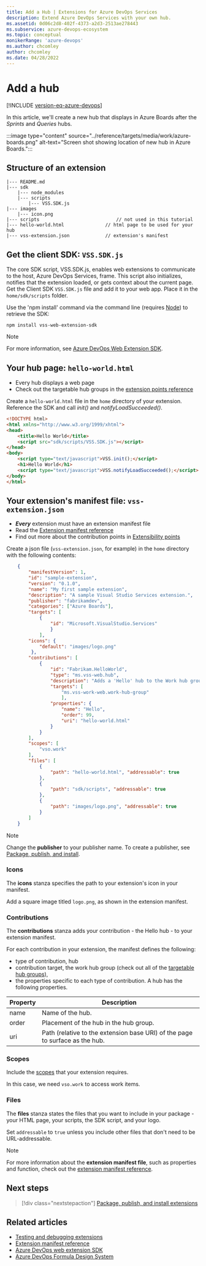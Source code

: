 ```yaml
---
title: Add a Hub | Extensions for Azure DevOps Services
description: Extend Azure DevOps Services with your own hub.
ms.assetid: 0d06c2d8-402f-4373-a2d3-2513ae278443
ms.subservice: azure-devops-ecosystem
ms.topic: conceptual
monikerRange: 'azure-devops'
ms.author: chcomley
author: chcomley
ms.date: 04/28/2022
---
```


# Add a hub

[!INCLUDE [version-eq-azure-devops](../../includes/version-eq-azure-devops.md)]

In this article, we'll create a new hub that displays in Azure Boards after the *Sprints* and *Queries* hubs.

:::image type="content" source="../reference/targets/media/work/azure-boards.png" alt-text="Screen shot showing location of new hub in Azure Boards.":::

## Structure of an extension

```no-highlight
|--- README.md
|--- sdk    
	|--- node_modules           
	|--- scripts
		|--- VSS.SDK.js       
|--- images                        
	|--- icon.png                           
|--- scripts                        	// not used in this tutorial
|--- hello-world.html				// html page to be used for your hub  
|--- vss-extension.json				// extension's manifest
```

## Get the client SDK: `VSS.SDK.js`

The core SDK script, VSS.SDK.js, enables web extensions to communicate to the host, Azure DevOps Services, frame. This script also initializes, notifies that the extension loaded, or gets context about the current page. Get the Client SDK `VSS.SDK.js` file and add it to your web app. 
Place it in the `home/sdk/scripts` folder.

Use the 'npm install' command via the command line (requires [Node](https://nodejs.org/en/download/)) to retrieve the SDK:

```no-highlight
npm install vss-web-extension-sdk
```

> [!NOTE]
> For more information, see [Azure DevOps Web Extension SDK](https://github.com/Microsoft/azure-devops-extension-sdk).

## Your hub page: `hello-world.html`

* Every hub displays a web page
* Check out the targetable hub groups in the [extension points reference](../reference/targets/overview.md#hubs)

Create a `hello-world.html` file in the `home` directory of your extension.
Reference the SDK and call *init()* and *notifyLoadSucceeded()*.

```html
<!DOCTYPE html>
<html xmlns="http://www.w3.org/1999/xhtml">
<head>
	<title>Hello World</title>
	<script src="sdk/scripts/VSS.SDK.js"></script>
</head>
<body>
	<script type="text/javascript">VSS.init();</script>
	<h1>Hello World</h1>
	<script type="text/javascript">VSS.notifyLoadSucceeded();</script>
</body>
</html>
```

## Your extension's manifest file: `vss-extension.json`

* ***Every*** extension must have an extension manifest file
* Read the [Extension manifest reference](../develop/manifest.md)
* Find out more about the contribution points in [Extensibility points](../reference/targets/overview.md)

Create a json file (`vss-extension.json`, for example) in the `home` directory with the following contents:

```json
	{
		"manifestVersion": 1,
		"id": "sample-extension",
		"version": "0.1.0",
		"name": "My first sample extension",
		"description": "A sample Visual Studio Services extension.",
		"publisher": "fabrikamdev",
		"categories": ["Azure Boards"],
		"targets": [
			{
				"id": "Microsoft.VisualStudio.Services"
				}
			],
		"icons": {
			"default": "images/logo.png"
		 },
		"contributions": [
			{
				"id": "Fabrikam.HelloWorld",
				"type": "ms.vss-web.hub",
				"description": "Adds a 'Hello' hub to the Work hub group.",
				"targets": [
					"ms.vss-work-web.work-hub-group"
					],
				"properties": {
					"name": "Hello",
					"order": 99,
					"uri": "hello-world.html"
				}
			}
		],
		"scopes": [
			"vso.work"
		],
		"files": [
			{
				"path": "hello-world.html", "addressable": true
			},
			{
				"path": "sdk/scripts", "addressable": true
			},
			{
				"path": "images/logo.png", "addressable": true
			}
		]
	}
```

> [!NOTE]
> Change the **publisher** to your publisher name. To create a publisher, see [Package, publish, and install](../publish/overview.md). 

### Icons

The **icons** stanza specifies the path to your extension's icon in your manifest. 

Add a square image titled `logo.png`, as shown in the extension manifest.

### Contributions

The **contributions** stanza adds your contribution - the Hello hub - to your extension manifest.

For each contribution in your extension, the manifest defines the following:

- type of contribution, hub
- contribution target, the work hub group (check out all of the [targetable hub groups](../reference/targets/overview.md#targetable-hub-groups)),
- the properties specific to each type of contribution. A hub has the following properties.

| Property | Description                                                                 |
|----------|-----------------------------------------------------------------------------|
| name     | Name of the hub.                                                            |  
| order    | Placement of the hub in the hub group.                                      |  
| uri      | Path (relative to the extension base URI) of the page to surface as the hub. |

### Scopes

Include the [scopes](../develop/manifest.md#scopes) that your extension requires.

In this case, we need `vso.work` to access work items.

### Files

The **files** stanza states the files that you want to include in your package - your HTML page, your scripts, the SDK script, and your logo.

Set `addressable` to `true` unless you include other files that don't need to be URL-addressable.

>[!NOTE]
>For more information about the **extension manifest file**, such as properties and function, check out the [extension manifest reference](../develop/manifest.md).

## Next steps

> [!div class="nextstepaction"]
> [Package, publish, and install extensions](../publish/overview.md)

## Related articles

- [Testing and debugging extensions](/previous-versions/azure/devops/extend/test/debug-in-browser)
- [Extension manifest reference](../develop/manifest.md)
- [Azure DevOps web extension SDK](https://github.com/Microsoft/azure-devops-extension-sdk)
- [Azure DevOps Formula Design System](https://developer.microsoft.com/azure-devops/)


